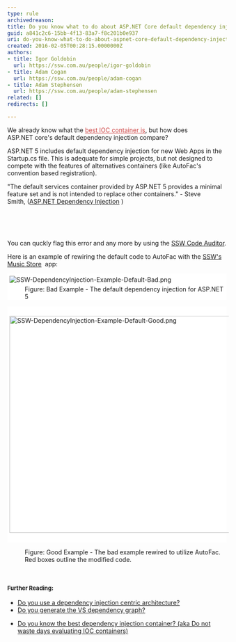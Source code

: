 ```yaml
---
type: rule
archivedreason: 
title: Do you know what to do about ASP.NET Core default dependency injection?
guid: a841c2c6-15bb-4f13-83a7-f8c201b0e937
uri: do-you-know-what-to-do-about-aspnet-core-default-dependency-injection
created: 2016-02-05T00:28:15.0000000Z
authors:
- title: Igor Goldobin
  url: https://ssw.com.au/people/igor-goldobin
- title: Adam Cogan
  url: https://ssw.com.au/people/adam-cogan
- title: Adam Stephensen
  url: https://ssw.com.au/people/adam-stephensen
related: []
redirects: []

---
```



<p>​​We already know what the&#160;<a href="/_layouts/15/FIXUPREDIRECT.ASPX?WebId=3dfc0e07-e23a-4cbb-aac2-e778b71166a2&amp;TermSetId=07da3ddf-0924-4cd2-a6d4-a4809ae20160&amp;TermId=0aa194e1-2de9-4ed1-b430-444109d65a50" style="color&#58;#cc4141;border-bottom-color&#58;#cc4141;">best IOC container is</a>, but how does ASP.NET&#160;core's default dependency injection compare​?</p><p>ASP.NET 5 includes default dependency injection for&#160;new Web Apps in the Startup.cs file. This is adequate for simple projects, but not designed to compete with the features&#160;of alternatives containers (like AutoFac's convention based registration).</p><p class="ssw15-rteElement-P">&quot;The default services container provided by ASP.NET 5 provides a&#160;minimal feature set and is not intended to replace other containers.​​&quot; - Steve Smith,&#160;(<a href="http&#58;//docs.asp.net/en/latest/fundamentals/dependency-injection.html">ASP.NET Dependency Injection</a>&#160;)</p><br>
<br><excerpt class='endintro'></excerpt><br>
<p class="ssw15-rteElement-P"><span class="ssw15-rteStyle-Highlight">You can quckly flag this error and any more by using the&#160;</span><a href="https&#58;//www.ssw.com.au/ssw/CodeAuditor/"><span class="ssw15-rteStyle-Highlight">SSW Code Auditor​</span></a><span class="ssw15-rteStyle-Highlight">.</span></p><p>Here is an example of rewiring the default code to AutoFac with the&#160;<a href="https&#58;//github.com/SSWConsulting/enterprise-musicstore-ui-angular2">SSW's Music Store​</a>&#160;&#160;app&#58;</p><dl class="ssw15-rteElement-ImageArea" style="background-color&#58;#ffffff;"><img src="/SiteAssets/do-you-know-the-best-dependency-injection-container-(aka-do-not-waste-days-evaluating-ioc-containers)/SSW-DependencyInjection-Example-Default-Bad.png" alt="SSW-DependencyInjection-Example-Default-Bad.png" style="margin&#58;5px;" /><span style="background-color&#58;initial;">&#160;​​</span><span style="background-color&#58;initial;">​​</span><dd class="ssw15-rteElement-FigureBad">Figure&#58; Bad Example -&#160;​​The default dependency injection for ASP.NET 5​<br></dd></dl><dl class="ssw15-rteElement-ImageArea" style="background-color&#58;#ffffff;">​​<img src="/SiteAssets/do-you-know-the-best-dependency-injection-container-(aka-do-not-waste-days-evaluating-ioc-containers)/SSW-DependencyInjection-Example-Default-Good.png" alt="SSW-DependencyInjection-Example-Default-Good.png" style="margin&#58;5px;width&#58;614px;height&#58;499px;" />​<br></dl><dd class="ssw15-rteElement-FigureGood">​​Figure&#58; Good Example - The bad&#160;example rewired to utilize​ AutoFac. Red boxes outline the modified code.</dd><p class="ssw15-rteElement-P">​</p><h4 style="font-size&#58;13px;">Further Reading&#58;​</h4><ul><li><a href="/_layouts/15/FIXUPREDIRECT.ASPX?WebId=3dfc0e07-e23a-4cbb-aac2-e778b71166a2&amp;TermSetId=07da3ddf-0924-4cd2-a6d4-a4809ae20160&amp;TermId=0a5029a1-dd4f-46d7-9f22-8ab328e7c102">Do you use a dependency injection centric architecture?</a></li><li><a href="/Pages/DoYouGenerateTheVSDependencyGraph.aspx">​Do you generate the VS dependency graph?</a>​&#160;​​</li><li><p class="ssw15-rteElement-P"><a href="/_layouts/15/FIXUPREDIRECT.ASPX?WebId=3dfc0e07-e23a-4cbb-aac2-e778b71166a2&amp;TermSetId=07da3ddf-0924-4cd2-a6d4-a4809ae20160&amp;TermId=0aa194e1-2de9-4ed1-b430-444109d65a50">Do you know the best dependency injection container? (aka Do not waste days evaluating IOC containers)​​</a></p></li></ul><p class="ssw15-rteElement-P"><br></p>


